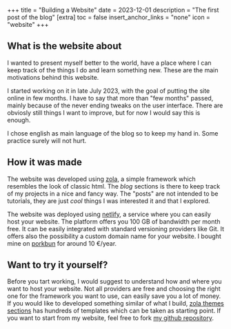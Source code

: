 +++
title = "Building a Website"
date = 2023-12-01
description = "The first post of the blog"
[extra]
toc = false
insert_anchor_links = "none"
icon = "website"
+++

## What is the website about
I wanted to present myself better to the world, have a place where I can keep track of the things I do and learn something new. These are the main motivations behind this website. 

I started working on it in late July 2023, with the goal of putting the site online in few months. I have to say that more than "few months" passed, mainly because of the never ending tweaks on the user interface. There are obviosly still things I want to improve, but for now I would say this is enough.

I chose english as main language of the blog so to keep my hand in. Some practice surely will not hurt.

## How it was made
The website was developed using [zola](https://www.getzola.org/), a simple framework which resembles the look of classic html. The *blog* sections is there to keep track of my projects in a nice and fancy way. The "posts" are not intended to be tutorials, they are just *cool* things I was interested it and that I explored.

The website was deployed using [netlify](https://www.netlify.com/), a service where you can easily host your website. The platform offers you 100 GB of bandwidth per month free. It can be easily integrated with standard versioning providers like Git. It offers also the possibility a custom domain name for your website. I bought mine on [porkbun](https://porkbun.com/) for around 10 €/year.

## Want to try it yourself?
Before you tart working, I would suggest to understand how and where you want to host your website. Not all providers are free and choosing the right one for the framework you want to use, can easily save you a lot of money. If you would like to developed something similar of what I build, [zola themes sections](https://www.getzola.org/themes/) has hundreds of templates which can be taken as starting point. If you want to start from my website, feel free to fork [my github repository](https://github.com/nicolamarchiotto/k8-zola-blog).